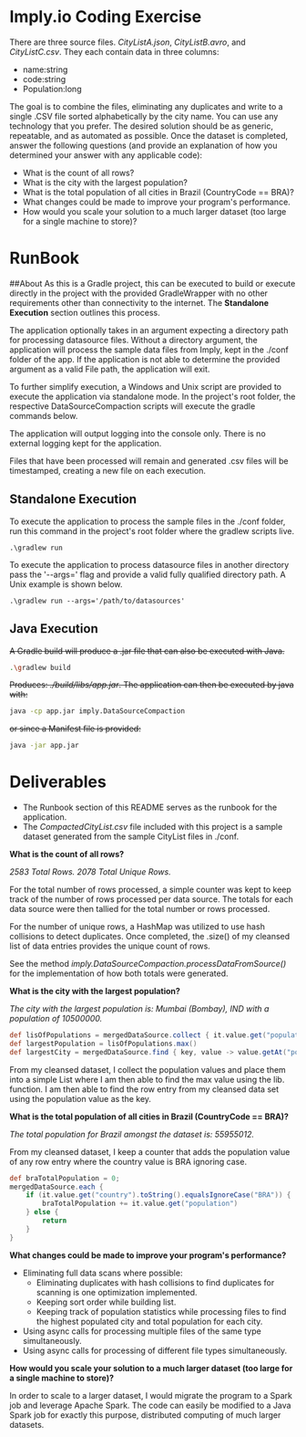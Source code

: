 # Imply.io Coding Exercise
There are three source files. _CityListA.json_, _CityListB.avro_, and _CityListC.csv_. They each contain data in three columns:

- name:string
- code:string
- Population:long

The goal is to combine the files, eliminating any duplicates and write to a single .CSV file sorted alphabetically by the 
city name. You can use any technology that you prefer. The desired solution should be as generic, repeatable, and as 
automated as possible. Once the dataset is completed, answer the following questions (and provide an explanation of how 
you determined your answer with any applicable code):

- What is the count of all rows?
- What is the city with the largest population?
- What is the total population of all cities in Brazil (CountryCode == BRA)?
- What changes could be made to improve your program's performance.
- How would you scale your solution to a much larger dataset (too large for a single machine to store)?

# RunBook
##About
As this is a Gradle project, this can be executed to build or execute directly in the project with the provided GradleWrapper 
with no other requirements other than connectivity to the internet. The **Standalone Execution** section outlines this process.

The application optionally takes in an argument expecting a directory path for processing datasource files. Without a directory
argument, the application will process the sample data files from Imply, kept in the ./conf folder of the app. If the 
application is not able to determine the provided argument as a valid File path, the application will exit.

To further simplify execution, a Windows and Unix script are provided to execute the application via standalone mode. 
In the project's root folder, the respective DataSourceCompaction scripts will execute the gradle commands below.

The application will output logging into the console only. There is no external logging kept for the application.

Files that have been processed will remain and generated .csv files will be timestamped, creating a new file on each execution.

## Standalone Execution
To execute the application to process the sample files in the ./conf folder, run this command in the project's root folder
where the gradlew scripts live.
```base
.\gradlew run
```

To execute the application to process datasource files in another directory pass the '--args=' flag and provide a valid 
fully qualified directory path. A Unix example is shown below.
```base
.\gradlew run --args='/path/to/datasources'
```


## Java Execution
~~A Gradle build will produce a .jar file that can also be executed with Java.~~
```bash
.\gradlew build 
```

~~Produces: _./build/libs/app.jar_. The application can then be executed by java with:~~

```bash
java -cp app.jar imply.DataSourceCompaction 
```

~~or since a Manifest file is provided:~~

```bash
java -jar app.jar
```

# Deliverables
- The Runbook section of this README serves as the runbook for the application.
- The _CompactedCityList.csv_ file included with this project is a sample dataset generated from the sample CityList files in ./conf.

**What is the count of all rows?**

_2583 Total Rows. 2078 Total Unique Rows._
            
For the total number of rows processed, a simple counter was kept to keep track of the number of rows processed per data source. 
The totals for each data source were then tallied for the total number or rows processed. 

For the number of unique rows, a HashMap was utilized to use hash collisions to detect duplicates. Once completed, 
the .size() of my cleansed list of data entries provides the unique count of rows.

See the method _imply.DataSourceCompaction.processDataFromSource()_ for the implementation of how both totals were generated.

**What is the city with the largest population?**

_The city with the largest population is: Mumbai (Bombay), IND with a population of 10500000._

```groovy
def lisOfPopulations = mergedDataSource.collect { it.value.get("population") as Long }
def largestPopulation = lisOfPopulations.max()
def largestCity = mergedDataSource.find { key, value -> value.getAt("population") as Long == largestPopulation }
 ```

From my cleansed dataset, I collect the population values and place them into a simple List where I am then able to find the max value
using the lib. function. I am then able to find the row entry from my cleansed data set using the population value as the key.

**What is the total population of all cities in Brazil (CountryCode == BRA)?**

_The total population for Brazil amongst the dataset is: 55955012._

From my cleansed dataset, I keep a counter that adds the population value of any row entry where the country value is BRA
ignoring case.

```groovy
def braTotalPopulation = 0;
mergedDataSource.each {
    if (it.value.get("country").toString().equalsIgnoreCase("BRA")) {
        braTotalPopulation += it.value.get("population")
    } else {
        return
    }
}
```

**What changes could be made to improve your program's performance?**
- Eliminating full data scans where possible:
    - Eliminating duplicates with hash collisions to find duplicates for scanning is one optimization implemented.
    - Keeping sort order while building list.
    - Keeping track of population statistics while processing files to find the highest populated city
    and total population for each city.
- Using async calls for processing multiple files of the same type simultaneously.
- Using async calls for processing of different file types simultaneously.

**How would you scale your solution to a much larger dataset (too large for a single machine to store)?**

In order to scale to a larger dataset, I would migrate the program to a Spark job and leverage Apache Spark. The code 
can easily be modified to a Java Spark job for exactly this purpose, distributed computing of much larger datasets.